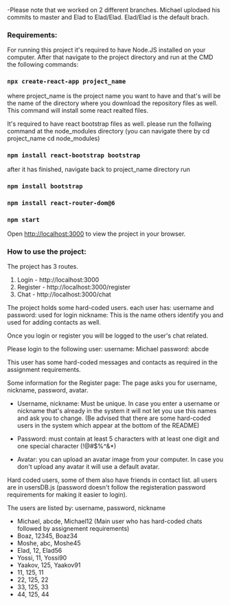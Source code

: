 -Please note that we worked on 2 different branches. Michael uplodaed his commits to master and Elad to Elad/Elad. Elad/Elad is the default brach.

<h3>Requirements:</h3>

For running this project it's required to have Node.JS installed on your computer.
After that navigate to the project directory and run at the CMD the following commands:
### `npx create-react-app project_name`
where project_name is the project name you want to have and that's will be the name of the directory where you download the repository files as well. This command will install some react realted files.

It's required to have react bootstrap files as well. please run the follwing command at the node_modules directory (you can navigate there by cd project_name cd node_modules)
### `npm install react-bootstrap bootstrap`

after it has finished, navigate back to project_name directory run
### `npm install bootstrap`
### `npm install react-router-dom@6`
### `npm start`
Open [http://localhost:3000](http://localhost:3000) to view the project in your browser.


<h3>How to use the project:</h3>

The project has 3 routes.
1) Login - http://localhost:3000
2) Register - http://localhost:3000/register
3) Chat - http://localhost:3000/chat

The project holds some hard-coded users.
each user has:
username and password: used for login
nickname: This is the name others identify you and used for adding contacts as well.

Once you login or register you will be logged to the user's chat related.

Please login to the following user:
username: Michael
password: abcde

This user has some hard-coded messages and contacts as required in the assignment requirements.


Some information for the Register page:
The page asks you for username, nickname, password, avatar.

- Username, nickname: Must be unique. In case you enter a username or nickname that's already in the system it will not let you use this names and ask you to change. (Be advised that there are some hard-coded users in the system which appear at the bottom of the README)

- Password: must contain at least 5 characters with at least one digit and one special character     (!@#$%^&*)

- Avatar: you can upload an avatar image from your computer. In case you don't upload any avatar it will use a default avatar.


Hard coded users, some of them also have friends in contact list. all users are in usersDB.js (password doesn't follow the registeration password requirements for making it easier to login).

The users are listed by:
username, password, nickname
- Michael, abcde, Michael12 (Main user who has hard-coded chats followed by assignement requirements)
- Boaz, 12345, Boaz34
- Moshe, abc, Moshe45
- Elad, 12, Elad56
- Yossi, 11, Yossi90
- Yaakov, 125, Yaakov91
- 11, 125, 11
- 22, 125, 22
- 33, 125, 33
- 44, 125, 44
